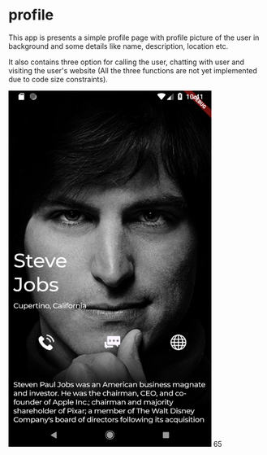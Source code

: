 # profile

This app is presents a simple profile page with profile picture of the user in background and some details like name, description, location etc.

It also contains three option for calling the user, chatting with user and visiting the user's website (All the three functions are not yet implemented due to code size constraints).

<img src = "https://github.com/amitgupta0294/profile/blob/master/Screenshot_1561871482.png" width="400" height="700" />
65
